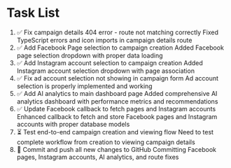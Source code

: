 # Task List

1. ✅ Fix campaign details 404 error - route not matching correctly
Fixed TypeScript errors and icon imports in campaign details route
2. ✅ Add Facebook Page selection to campaign creation
Added Facebook page selection dropdown with proper data loading
3. ✅ Add Instagram account selection to campaign creation
Added Instagram account selection dropdown with page association
4. ✅ Fix ad account selection not showing in campaign form
Ad account selection is properly implemented and working
5. ✅ Add AI analytics to main dashboard page
Added comprehensive AI analytics dashboard with performance metrics and recommendations
6. ✅ Update Facebook callback to fetch pages and Instagram accounts
Enhanced callback to fetch and store Facebook pages and Instagram accounts with proper database models
7. ⏳ Test end-to-end campaign creation and viewing flow
Need to test complete workflow from creation to viewing campaign details
8. 🔄 Commit and push all new changes to GitHub
Committing Facebook pages, Instagram accounts, AI analytics, and route fixes

